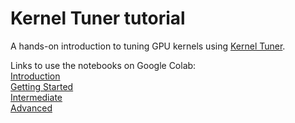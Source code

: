 # Kernel Tuner tutorial

A hands-on introduction to tuning GPU kernels using [Kernel Tuner](https://github.com/benvanwerkhoven/kernel_tuner). 

Links to use the notebooks on Google Colab:  
[Introduction](https://colab.research.google.com/github/benvanwerkhoven/kernel_tuner_tutorial/blob/master/hands-on/cuda/00_Kernel_Tuner_Introduction.ipynb)  
[Getting Started](https://colab.research.google.com/github/benvanwerkhoven/kernel_tuner_tutorial/blob/master/hands-on/cuda/01_Kernel_Tuner_Getting_Started.ipynb)  
[Intermediate](https://colab.research.google.com/github/benvanwerkhoven/kernel_tuner_tutorial/blob/master/hands-on/cuda/02_Kernel_Tuner_Intermediate.ipynb)  
[Advanced](https://colab.research.google.com/github/benvanwerkhoven/kernel_tuner_tutorial/blob/master/hands-on/cuda/03_Kernel_Tuner_Advanced.ipynb)  
